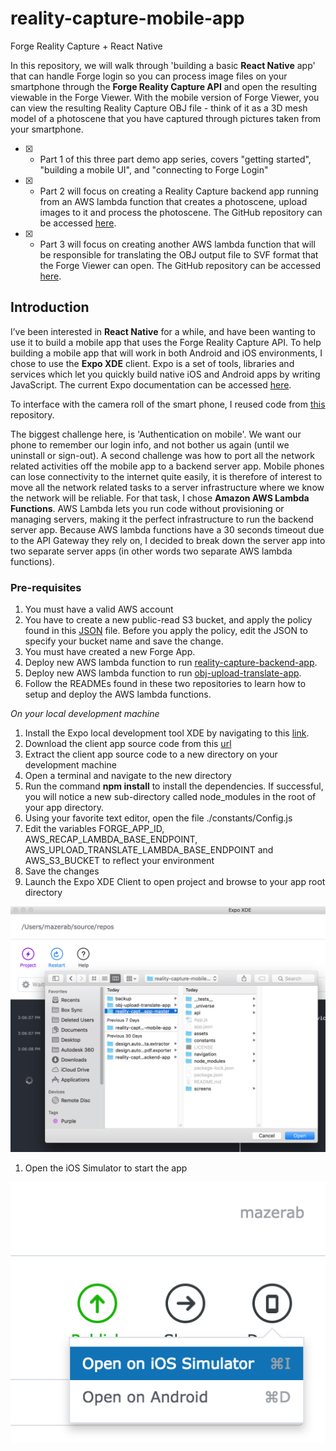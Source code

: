 # reality-capture-mobile-app
Forge Reality Capture + React Native

In this repository, we will walk through 'building a basic **React Native** app' that can handle Forge login so you can process image files on your smartphone through the **Forge Reality Capture API** and open the resulting viewable in the Forge Viewer.  With the mobile version of Forge Viewer, you can view the resulting Reality Capture OBJ file - think of it as a 3D mesh model of a photoscene that you have captured through pictures taken from your smartphone.

- [x] - Part 1 of this three part demo app series, covers "getting started", "building a mobile UI", and "connecting to Forge Login"

- [x] - Part 2 will focus on creating a Reality Capture backend app running from an AWS lambda function that creates a photoscene, upload images to it and process the photoscene. The GitHub repository can be accessed [here](https://github.com/mazerab/reality-capture-backend-app).

- [x] - Part 3 will focus on creating another AWS lambda function that will be responsible for translating the OBJ output file to SVF format that the Forge Viewer can open. The GitHub repository can be accessed [here](https://github.com/mazerab/obj-upload-translate-app).

## Introduction

I’ve been interested in **React Native** for a while, and have been wanting to use it to build a mobile app that uses the Forge Reality Capture API. To help building a mobile app that will work in both Android and iOS environments, I chose to use the **Expo XDE** client. Expo is a set of tools, libraries and services which let you quickly build native iOS and Android apps by writing JavaScript. The current Expo documentation can be accessed [here](https://docs.expo.io/versions/v26.0.0/). 

To interface with the camera roll of the smart phone, I reused code from [this](https://github.com/expo/image-upload-example) repository. 

The biggest challenge here, is 'Authentication on mobile'. We want our phone to remember our login info, and not bother us again (until we uninstall or sign-out). A second challenge was how to port all the network related activities off the mobile app to a backend server app. Mobile phones can lose connectivity to the internet quite easily, it is therefore of interest to move all the network related tasks to a server infrastructure where we know the network will be reliable. For that task, I chose **Amazon AWS Lambda Functions**. AWS Lambda lets you run code without provisioning or managing servers, making it the perfect infrastructure to run the backend server app. Because AWS lambda functions have a 30 seconds timeout due to the API Gateway they rely on, I decided to break down the server app into two separate server apps (in other words two separate AWS lambda functions). 


### Pre-requisites

1. You must have a valid AWS account
1. You have to create a new public-read S3 bucket, and apply the policy found in this [JSON](https://github.com/mazerab/reality-capture-mobile-app/blob/master/s3-policy.json) file. Before you apply the policy, edit the JSON to specify your bucket name and save the change.
1. You must have created a new Forge App. 
1. Deploy new AWS lambda function to run [reality-capture-backend-app](https://github.com/mazerab/reality-capture-backend-app). 
1. Deploy new AWS lambda function to run [obj-upload-translate-app](https://github.com/mazerab/obj-upload-translate-app).
1. Follow the READMEs found in these two repositories to learn how to setup and deploy the AWS lambda functions.

*On your local development machine*

1. Install the Expo local development tool XDE by navigating to this [link](https://docs.expo.io/versions/latest/introduction/installation.html).
1. Download the client app source code from this [url](https://github.com/mazerab/reality-capture-mobile-app/archive/master.zip)
1. Extract the client app source code to a new directory on your development machine
1. Open a terminal and navigate to the new directory
1. Run the command **npm install** to install the dependencies. If successful, you will notice a new sub-directory called node_modules in the root of your app directory.
1. Using your favorite text editor, open the file ./constants/Config.js
1. Edit the variables FORGE_APP_ID, AWS_RECAP_LAMBDA_BASE_ENDPOINT, AWS_UPLOAD_TRANSLATE_LAMBDA_BASE_ENDPOINT and AWS_S3_BUCKET to reflect your environment
1. Save the changes
1. Launch the Expo XDE Client to open project and browse to your app root directory

  ![Open Expo Project](/assets/images/expo-open-project.png)

1. Open the iOS Simulator to start the app

  ![Open iOS Simulator](/assets/images/open-ios-simulator.png)






